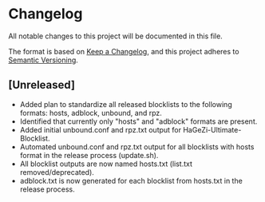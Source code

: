 # Changelog

All notable changes to this project will be documented in this file.

The format is based on [Keep a Changelog](https://keepachangelog.com/en/1.0.0/),
and this project adheres to [Semantic Versioning](https://semver.org/spec/v2.0.0.html).

## [Unreleased]
- Added plan to standardize all released blocklists to the following formats: hosts, adblock, unbound, and rpz.
- Identified that currently only "hosts" and "adblock" formats are present.
- Added initial unbound.conf and rpz.txt output for HaGeZi-Ultimate-Blocklist.
- Automated unbound.conf and rpz.txt output for all blocklists with hosts format in the release process (update.sh).
- All blocklist outputs are now named hosts.txt (list.txt removed/deprecated).
- adblock.txt is now generated for each blocklist from hosts.txt in the release process.
